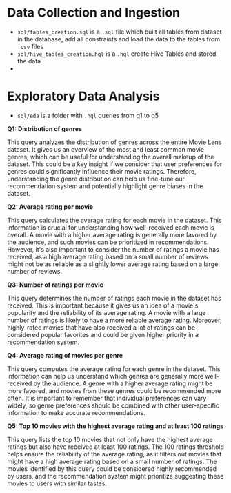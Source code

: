 # Data Collection and Ingestion

- `sql/tables_creation.sql` is a `.sql` file which built all tables from dataset in the database, add all constraints
  and load the data to the tables from `.csv` files
- `sql/hive_tables_creation.hql` is a `.hql` create Hive Tables and stored the data
- 
# Exploratory Data Analysis

- `sql/eda` is a folder with `.hql` queries from q1 to q5

**Q1: Distribution of genres**

This query analyzes the distribution of genres across the entire Movie Lens dataset. It gives us an overview of the most
and least common movie genres, which can be useful for understanding the overall makeup of the dataset. This could be a
key insight if we consider that user preferences for genres could significantly influence their movie ratings.
Therefore, understanding the genre distribution can help us fine-tune our recommendation system and potentially
highlight genre biases in the dataset.

**Q2: Average rating per movie**

This query calculates the average rating for each movie in the dataset. This information is crucial for understanding
how well-received each movie is overall. A movie with a higher average rating is generally more favored by the audience,
and such movies can be prioritized in recommendations. However, it's also important to consider the number of ratings a
movie has received, as a high average rating based on a small number of reviews might not be as reliable as a slightly
lower average rating based on a large number of reviews.

**Q3: Number of ratings per movie**

This query determines the number of ratings each movie in the dataset has received. This is important because it gives
us an idea of a movie's popularity and the reliability of its average rating. A movie with a large number of ratings is
likely to have a more reliable average rating. Moreover, highly-rated movies that have also received a lot of ratings
can be considered popular favorites and could be given higher priority in a recommendation system.

**Q4: Average rating of movies per genre**

This query computes the average rating for each genre in the dataset. This information can help us understand which
genres are generally more well-received by the audience. A genre with a higher average rating might be more favored, and
movies from these genres could be recommended more often. It is important to remember that individual preferences can
vary widely, so genre preferences should be combined with other user-specific information to make accurate
recommendations.

**Q5: Top 10 movies with the highest average rating and at least 100 ratings**

This query lists the top 10 movies that not only have the highest average ratings but also have received at least 100
ratings. The 100 ratings threshold helps ensure the reliability of the average rating, as it filters out movies that
might have a high average rating based on a small number of ratings. The movies identified by this query could be
considered highly recommended by users, and the recommendation system might prioritize suggesting these movies to users
with similar tastes.
